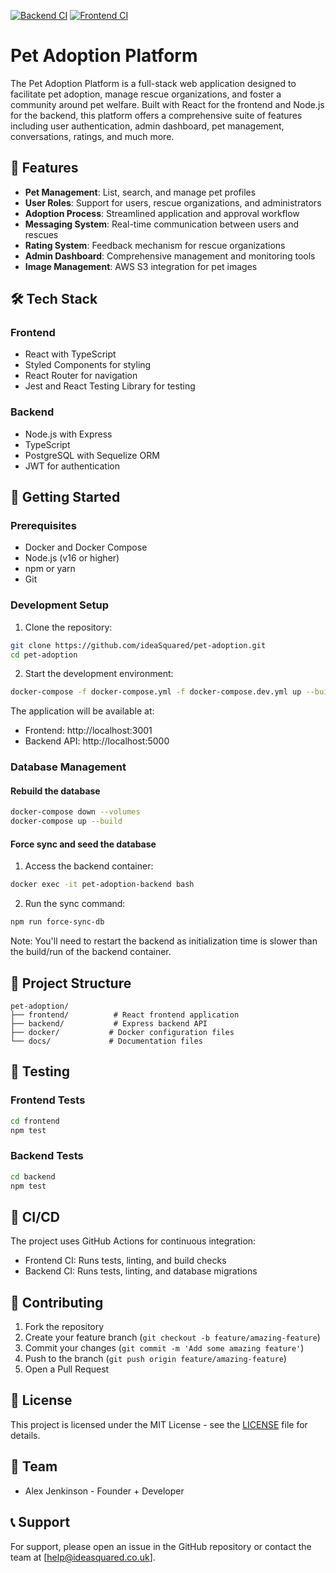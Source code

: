 [![Backend CI](https://github.com/ideaSquared/adopt-dont-shop/actions/workflows/backend-ci.yml/badge.svg)](https://github.com/ideaSquared/adopt-dont-shop/actions/workflows/backend-ci.yml)
[![Frontend CI](https://github.com/ideaSquared/adopt-dont-shop/actions/workflows/frontend-ci.yml/badge.svg?branch=main)](https://github.com/ideaSquared/adopt-dont-shop/actions/workflows/frontend-ci.yml)

# Pet Adoption Platform

The Pet Adoption Platform is a full-stack web application designed to facilitate pet adoption, manage rescue organizations, and foster a community around pet welfare. Built with React for the frontend and Node.js for the backend, this platform offers a comprehensive suite of features including user authentication, admin dashboard, pet management, conversations, ratings, and much more.

## 🌟 Features

- **Pet Management**: List, search, and manage pet profiles
- **User Roles**: Support for users, rescue organizations, and administrators
- **Adoption Process**: Streamlined application and approval workflow
- **Messaging System**: Real-time communication between users and rescues
- **Rating System**: Feedback mechanism for rescue organizations
- **Admin Dashboard**: Comprehensive management and monitoring tools
- **Image Management**: AWS S3 integration for pet images

## 🛠️ Tech Stack

### Frontend

- React with TypeScript
- Styled Components for styling
- React Router for navigation
- Jest and React Testing Library for testing

### Backend

- Node.js with Express
- TypeScript
- PostgreSQL with Sequelize ORM
- JWT for authentication

## 🚀 Getting Started

### Prerequisites

- Docker and Docker Compose
- Node.js (v16 or higher)
- npm or yarn
- Git

### Development Setup

1. Clone the repository:

```bash
git clone https://github.com/ideaSquared/pet-adoption.git
cd pet-adoption
```

2. Start the development environment:

```bash
docker-compose -f docker-compose.yml -f docker-compose.dev.yml up --build
```

The application will be available at:

- Frontend: http://localhost:3001
- Backend API: http://localhost:5000

### Database Management

#### Rebuild the database

```bash
docker-compose down --volumes
docker-compose up --build
```

#### Force sync and seed the database

1. Access the backend container:

```bash
docker exec -it pet-adoption-backend bash
```

2. Run the sync command:

```bash
npm run force-sync-db
```

Note: You'll need to restart the backend as initialization time is slower than the build/run of the backend container.

## 📁 Project Structure

```
pet-adoption/
├── frontend/          # React frontend application
├── backend/           # Express backend API
├── docker/           # Docker configuration files
└── docs/             # Documentation files
```

## 🧪 Testing

### Frontend Tests

```bash
cd frontend
npm test
```

### Backend Tests

```bash
cd backend
npm test
```

## 🔄 CI/CD

The project uses GitHub Actions for continuous integration:

- Frontend CI: Runs tests, linting, and build checks
- Backend CI: Runs tests, linting, and database migrations

## 📝 Contributing

1. Fork the repository
2. Create your feature branch (`git checkout -b feature/amazing-feature`)
3. Commit your changes (`git commit -m 'Add some amazing feature'`)
4. Push to the branch (`git push origin feature/amazing-feature`)
5. Open a Pull Request

## 📄 License

This project is licensed under the MIT License - see the [LICENSE](LICENSE) file for details.

## 👥 Team

- Alex Jenkinson - Founder + Developer

## 📞 Support

For support, please open an issue in the GitHub repository or contact the team at [help@ideasquared.co.uk].
